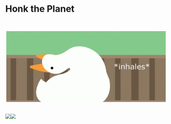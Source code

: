 # Honk the Planet

<div align="center">
    <br>
    <br>
    <img src="https://raw.githubusercontent.com/whiteyhat/whiteyhat/main/honk.gif">
    <br>
</div>
<br>
<br>
<a href="https://elixir">
  <img align="left" src="https://github-readme-stats.vercel.app/api?username=whiteyhat&show_icons=true" />
</a>
<a href="https://satoshis.games">
  <img align="left" src="https://github-readme-stats.vercel.app/api/top-langs/?username=whiteyhat&hide=html,css" />
</a>
